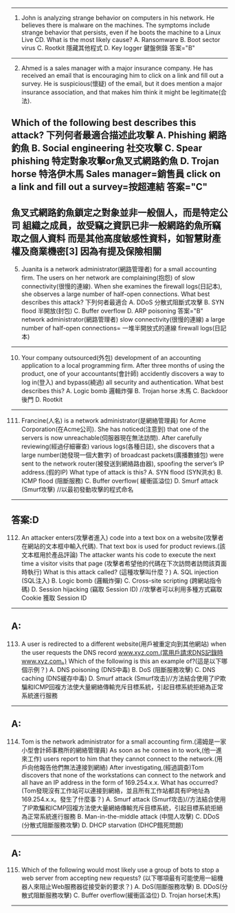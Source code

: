 ---------------------------------------------
1. John is analyzing strange behavior on computers in his network. He believes there is malware
on the machines. The symptoms include strange behavior that persists, even if he
boots the machine to a Linux Live CD. What is the most likely cause?
A. Ransomware
B. Boot sector virus
C. Rootkit 隱藏其他程式
D. Key logger 鍵盤側錄
答案="B"
--------------------------------------------------------------------------------------------------
2. Ahmed is a sales manager with a major insurance company. He has received an email that
is encouraging him to click on a link and fill out a survey. He is suspicious(懷疑) of the email,
but it does mention a major insurance association, and that makes him think it might be
legitimate(合法). 

Which of the following best describes this attack? 下列何者最適合描述此攻擊
A. Phishing 網路釣魚
B. Social engineering 社交攻擊
C. Spear phishing 特定對象攻擊or魚叉式網路釣魚
D. Trojan horse  特洛伊木馬
Sales manager=銷售員
click on a link and fill out a survey=按超連結
答案="C"
----------------------------------------------------------------------------------------------------------------------------
魚叉式網路釣魚鎖定之對象並非一般個人，而是特定公司
組織之成員，故受竊之資訊已非一般網路釣魚所竊取之個人資料
而是其他高度敏感性資料，如智慧財產權及商業機密[3]
因為有提及保險相關
--------------------------------------------------------------------------------------------------------------------------------------
5. Juanita is a network administrator(網路管理者) for a small accounting firm. The users on her network
are complaining(抱怨) of slow connectivity(很慢的連線). When she examines the firewall logs(日記本), she observes a
large number of half-open connections. 
What best describes this attack? 下列何者最適合
A. DDoS 分散式阻斷式攻擊
B. SYN flood 半開放(封包)
C. Buffer overflow 
D. ARP poisoning
答案="B"
network administrator(網路管理者)
slow connectivity(很慢的連線)
a large number of half-open connections= 一堆半開放式的連線 
firewall logs(日記本)
------------------------------------------------------------------------------------------------------------------------------
10. Your company outsourced(外包) development of an accounting application to a local programming
firm. After three months of using the product, one of your accountants(會計師) accidently
discovers a way to log in(登入) and bypass(繞過) all security and authentication. 
What best describes this?
A. Logic bomb 邏輯炸彈
B. Trojan horse 木馬
C. Backdoor   後門
D. Rootkit   

----------------------------------------------------------------------------------------------------------------------------------

111. Francine(人名) is a network administrator(是網絡管理員) for Acme Corporation(在Acme公司). She has noticed(注意到) that one of
the servers is now unreachable(伺服器現在無法訪問). After carefully reviewing(經過仔細審查) various logs(各種日誌), she discovers that a
large number(她發現一個大數字) of broadcast packets(廣播數據包) were sent to the network router(被發送到網絡路由器), spoofing the server’s IP
address.(假的IP)
What type of attack is this?
A. SYN flood      (SYN洪水)
B. ICMP flood     (阻斷服務)
C. Buffer overflow( 緩衝區溢位)
D. Smurf attack   (Smurf攻擊)        //以最初發動攻擊的程式命名
----------------------------------------------------------------------------------------------------------------------------------
答案:D
-----------------------------------------------------------------------------------------------------------------------------------
112. An attacker enters(攻擊者進入) code into a text box on a website(攻擊者在網站的文本框中輸入代碼). That text box is used for product
reviews.(該文本框用於產品評論) The attacker wants his code to execute the next time a visitor visits that page
(攻擊者希望他的代碼在下次訪問者訪問該頁面時執行)
What is this attack called? (這種攻擊叫什麼？)
A. SQL injection (SQL注入)
B. Logic bomb  (邏輯炸彈)
C. Cross-site scripting (跨網站指令碼)
D. Session hijacking (竊取 Session ID) //攻擊者可以利用多種方式竊取 Cookie 獲取 Session ID
------------------------------------------------------------------------------------------------------------------------------
A:
------------------------------------------------------------------------------------------------------------------------------
113. A user is redirected to a different website(用戶被重定向到其他網站) when the user requests the DNS record
www.xyz.com.(當用戶請求DNS記錄時www.xyz.com。) Which of the following is this an example of?(這是以下哪個示例？)
A. DNS poisoning (DNS中毒)
B. DoS (阻斷服務攻擊)
C. DNS caching (DNS緩存中毒)
D. Smurf attack (Smurf攻击)//方法結合使用了IP欺騙和ICMP回複方法使大量網絡傳輸充斥目標系統，引起目標系統拒絕為正常系統進行服務
--------------------------------------------------------------------------------------------------------------------------------
A:
--------------------------------------------------------------------------------------------------------------------------------
114. Tom is the network administrator for a small accounting firm.(湯姆是一家小型會計師事務所的網絡管理員)
 As soon as he comes in to work,(他一進來工作) users report to him that they cannot connect to the network.(用戶向他報告他們無法連接到網絡)
 After investigating,(經過調查)Tom discovers that none of the workstations can connect to the network and all have an
IP address in the form of 169.254.x.x. What has occurred?
(Tom發現沒有工作站可以連接到網絡，並且所有工作站都具有IP地址為169.254.x.x。發生了什麼事？)
A. Smurf attack (Smurf攻击)//方法結合使用了IP欺騙和ICMP回複方法使大量網絡傳輸充斥目標系統，引起目標系統拒絕為正常系統進行服務
B. Man-in-the-middle attack (中間人攻擊)
C. DDoS (分散式阻斷服務攻擊)
D. DHCP starvation (DHCP餓死問題)
--------------------------------------------------------------------------------------------------------------------------------
A:
--------------------------------------------------------------------------------------------------------------------------------
115. Which of the following would most likely use a group of bots to stop a web server from
accepting new requests? (以下哪項最有可能使用一組機器人來阻止Web服務器從接受新的要求？)
A. DoS(阻斷服務攻擊)
B. DDoS(分散式阻斷服務攻擊)
C. Buffer overflow(緩衝區溢位)
D. Trojan horse(木馬)
---------------------------------------------------------------------------------------------------------------------------------

